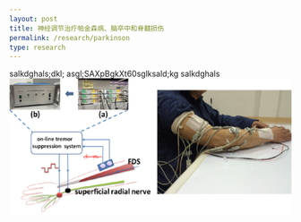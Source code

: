 ```yaml
---
layout: post
title: 神经调节治疗帕金森病、脑卒中和脊髓损伤
permalink: /research/parkinson
type: research
---
```

salkdghals;dkl;
asgl;SAXpBgkXt60sglksald;kg
salkdghals
![](/images/fes_parkinson.png)

